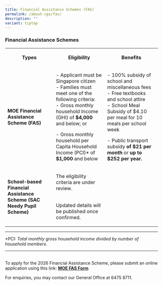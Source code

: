 ```yaml
---
title: Financial Assistance Schemes (FAS)
permalink: /about-cgs/fas/
description: ""
variant: tiptap
---
```

<h3><strong>Financial Assistance Schemes</strong></h3>
<table style="minWidth: 75px">
<colgroup>
<col>
<col>
<col>
</colgroup>
<tbody>
<tr>
<th rowspan="1" colspan="1">
<p>Types</p>
</th>
<th rowspan="1" colspan="1">
<p>Eligibility</p>
</th>
<th rowspan="1" colspan="1">
<p>Benefits</p>
</th>
</tr>
<tr>
<td rowspan="1" colspan="1">
<p><strong>MOE Financial Assistance Scheme (FAS)</strong>
</p>
</td>
<td rowspan="1" colspan="1">
<p>- Applicant must be Singapore citizen
<br>- Families must meet one of the following criteria:
<br>- Gross monthly household Income (GHI) of <strong>$4,000</strong> and below;
or</p>
<p>- Gross monthly household per Capita Household Income (PCI)* of <strong>$1,000</strong> and
below</p>
</td>
<td rowspan="1" colspan="1">
<p>- 100% subsidy of school and miscellaneous fees
<br>- Free textbooks and school attire
<br>- School Meal Subsidy of $4.10 per meal for 10 meals per school week</p>
<p>- Public transport subsidy <strong>of $21 per month</strong> or <strong>up to $252 per year.</strong>
</p>
</td>
</tr>
<tr>
<td rowspan="1" colspan="1">
<p><strong>School-based Financial Assistance Scheme (SAC Needy Pupil Scheme)</strong>
</p>
</td>
<td rowspan="1" colspan="1">
<p>The eligibility criteria are under review.&nbsp; &nbsp;</p>
<p>
<br>Updated details will be published once confirmed.&nbsp;</p>
</td>
<td rowspan="1" colspan="1">
<p></p>
</td>
</tr>
</tbody>
</table>
<hr>
<p><em>*PCI: Total monthly gross household income divided by number of household members.</em>
</p>
<hr>
<p>
<br>To apply for the 2026 Financial Assistance Scheme, please submit an online
application using this link: <strong><a href="https://go.gov.sg/moe-efasggas" rel="noopener noreferrer nofollow" target="_blank">MOE FAS Form</a></strong>
</p>
<p>For enquiries, you may contact our General Office at 6475 8711.&nbsp;</p>